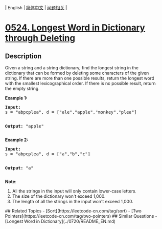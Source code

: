 
| English | [简体中文](README.md) | [问题相关](QUESTION.md) |
# [0524. Longest Word in Dictionary through Deleting](https://leetcode-cn.com/problems/longest-word-in-dictionary-through-deleting/)
## Description
<p>
Given a string and a string dictionary, find the longest string in the dictionary that can be formed by deleting some characters of the given string. If there are more than one possible results, return the longest word with the smallest lexicographical order. If there is no possible result, return the empty string.
</p>
<p><b>Example 1:</b><br>
<pre>
<b>Input:</b>
s = "abpcplea", d = ["ale","apple","monkey","plea"]

<b>Output:</b> 
"apple"
</pre>
</p>

</p>
<p><b>Example 2:</b><br>
<pre>
<b>Input:</b>
s = "abpcplea", d = ["a","b","c"]

<b>Output:</b> 
"a"
</pre>
</p>

<p><b>Note:</b><br>
<ol>
<li>All the strings in the input will only contain lower-case letters.</li>
<li>The size of the dictionary won't exceed 1,000.</li>
<li>The length of all the strings in the input won't exceed 1,000.</li>
</ol>
</p>
## Related Topics
- [Sort](https://leetcode-cn.com/tag/sort)
- [Two Pointers](https://leetcode-cn.com/tag/two-pointers)
## Similar Questions
- [Longest Word in Dictionary](../0720/README_EN.md)
